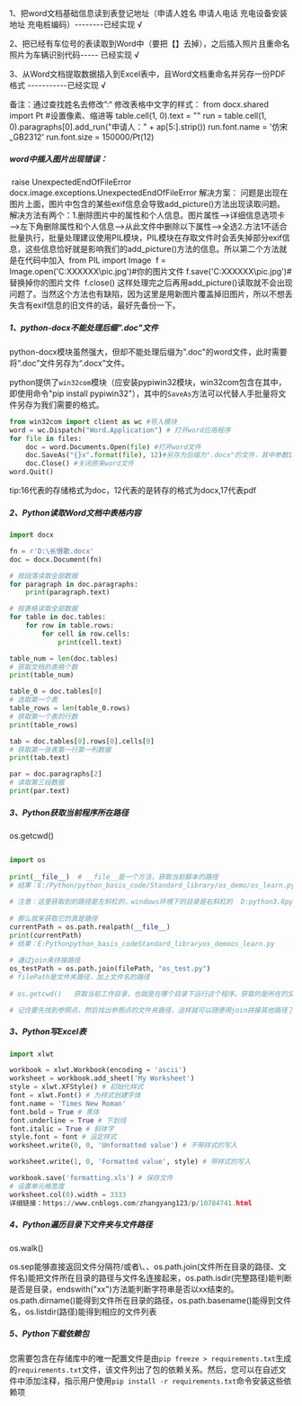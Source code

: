 1、把word文档基础信息读到表登记地址（申请人姓名	申请人电话	充电设备安装地址	充电桩编码）--------已经实现 √

2、把已经有车位号的表读取到Word中（要把【】去掉），之后插入照片且重命名照片为车辆识别代码----- 已经实现 √

3、从Word文档提取数据插入到Excel表中，且Word文档重命名并另存一份PDF格式   -----------已经实现  √


备注：通过查找姓名去修改”:“
    修改表格中文字的样式：
            from docx.shared import Pt  #设置像素、缩进等
            table.cell(1, 0).text = ""
            run = table.cell(1, 0).paragraphs[0].add_run("申请人：" + ap[5:].strip())
            run.font.name = '仿宋_GB2312'
            run.font.size = 150000/Pt(12)

##### word中插入图片出现错误：

​        raise UnexpectedEndOfFileError
​        docx.image.exceptions.UnexpectedEndOfFileError
  解决方案：
​         问题是出现在图片上面，图片中包含的某些exif信息会导致add_picture()方法出现读取问题。解决方法有两个：
​        1.删除图片中的属性和个人信息。图片属性——>详细信息选项卡——>左下角删除属性和个人信息——>从此文件中删除以下属性——>全选
​        2.方法1不适合批量执行，批量处理建议使用PIL模块，PIL模块在存取文件时会丢失掉部分exif信息，这些信息恰好就是影响我们的add_picture()方法的信息。
​        所以第二个方法就是在代码中加入
​        from PIL import Image
​        f = Image.open('C:XXXXXX\\pic.jpg')#你的图片文件
​        f.save('C:XXXXXX\\pic.jpg')#替换掉你的图片文件
​        f.close()
​        这样处理完之后再用add_picture()读取就不会出现问题了。当然这个方法也有缺陷，因为这里是用新图片覆盖掉旧图片，所以不想丢失含有exif信息的旧文件的话，最好先备份一下。



##### 1、python-docx不能处理后缀".doc"文件

python-docx模块虽然强大，但却不能处理后缀为".doc"的word文件，此时需要将“.doc”文件另存为“.docx”文件。

python提供了`win32com`模块（应安装pypiwin32模块，win32com包含在其中，即使用命令"pip install pypiwin32"），其中的`SaveAs`方法可以代替人手批量将文件另存为我们需要的格式。

```python
from win32com import client as wc #导入模块
word = wc.Dispatch("Word.Application") # 打开word应用程序
for file in files:
    doc = word.Documents.Open(file) #打开word文件
    doc.SaveAs("{}x".format(file), 12)#另存为后缀为".docx"的文件，其中参数12指docx文件
    doc.Close() #关闭原来word文件
word.Quit()
```

tip:16代表的存储格式为doc，12代表的是转存的格式为docx,17代表pdf

##### 2、Python读取Word文档中表格内容

```python
import docx

fn = r'D:\长恨歌.docx'
doc = docx.Document(fn)

# 按段落读取全部数据
for paragraph in doc.paragraphs:
    print(paragraph.text)

# 按表格读取全部数据
for table in doc.tables:
    for row in table.rows:
        for cell in row.cells:
            print(cell.text)

table_num = len(doc.tables)
# 获取文档的表格个数
print(table_num)

table_0 = doc.tables[0]
# 选取第一个表
table_rows = len(table_0.rows)
# 获取第一个表的行数
print(table_rows)

tab = doc.tables[0].rows[0].cells[0]
# 获取第一张表第一行第一列数据
print(tab.text)

par = doc.paragraphs[2]
# 读取第三段数据
print(par.text)
```



##### 3、Python获取当前程序所在路径

os.getcwd()

```python

import os
 
print(__file__)  # __file__是一个方法，获取当前脚本的路径
# 结果：E:/Python/python_basis_code/Standard_library/os_demo/os_learn.py
 
# 注意：这里获取到的路径是左斜杠的，windows环境下的目录是右斜杠的  D:python3.6python3.exe
 
# 那么就来获取它的真是路径
currentPath = os.path.realpath(__file__)
print(currentPath)
# 结果：E:Pythonpython_basis_codeStandard_libraryos_demoos_learn.py
 
# 通过join来拼接路径
os_testPath = os.path.join(filePath, "os_test.py")
# filePath是文件夹路径，加上文件名的路径
 
# os.getcwd()   获取当前工作目录，也就是在哪个目录下运行这个程序。获取的是所在的文件夹，注意和os.path.realpath(__file__)的区别。

# 记住要先找到参照点，然后找出参照点的文件夹路径，这样就可以随便用join拼接其他路径了
```

##### 3、Python写Excel表

```python
import xlwt

workbook = xlwt.Workbook(encoding = 'ascii')
worksheet = workbook.add_sheet('My Worksheet')
style = xlwt.XFStyle() # 初始化样式
font = xlwt.Font() # 为样式创建字体
font.name = 'Times New Roman' 
font.bold = True # 黑体
font.underline = True # 下划线
font.italic = True # 斜体字
style.font = font # 设定样式
worksheet.write(0, 0, 'Unformatted value') # 不带样式的写入

worksheet.write(1, 0, 'Formatted value', style) # 带样式的写入

workbook.save('formatting.xls') # 保存文件
# 设置单元格宽度
worksheet.col(0).width = 3333
详细链接：https://www.cnblogs.com/zhangyang123/p/10784741.html
```



##### 4、Python遍历目录下文件夹与文件路径

os.walk()

os.sep能够直接返回文件分隔符/或者\\、、os.path.join(文件所在目录的路径、文件名)能把文件所在目录的路径与文件名连接起来，os.path.isdir(完整路径)能判断是否是目录，endswith("xx")方法能判断字符串是否以xx结束的。os.path.dirname()能得到文件所在目录的路径，os.path.basename()能得到文件名，os.listdir(路径)能得到相应的文件列表



##### 5、Python下载依赖包

您需要包含在存储库中的唯一配置文件是由`pip freeze > requirements.txt`生成的`requirements.txt`文件，该文件列出了包的依赖关系。然后，您可以在自述文件中添加注释，指示用户使用`pip install -r requirements.txt`命令安装这些依赖项
